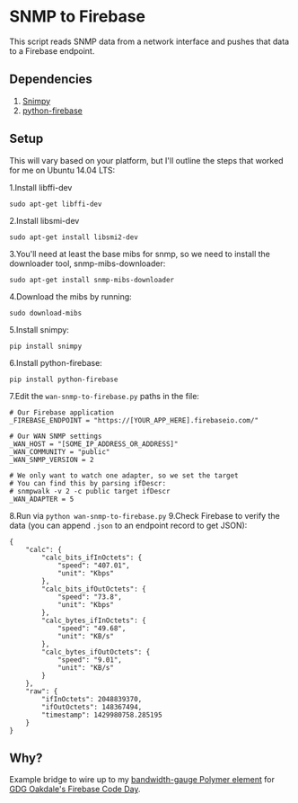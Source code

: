 # SNMP to Firebase

This script reads SNMP data from a network interface and pushes that data to a Firebase endpoint.

## Dependencies

1. [Snimpy](https://snimpy.readthedocs.org/en/latest/)
2. [python-firebase](https://pypi.python.org/pypi/python-firebase/1.2)

## Setup

This will vary based on your platform, but I'll outline the steps that worked for me on Ubuntu 14.04 LTS:

1.Install libffi-dev
```
sudo apt-get libffi-dev
```
2.Install libsmi-dev
```
sudo apt-get install libsmi2-dev
```
3.You'll need at least the base mibs for snmp, so we need to install the downloader tool, snmp-mibs-downloader:
```
sudo apt-get install snmp-mibs-downloader
```
4.Download the mibs by running:
```
sudo download-mibs
```
5.Install snimpy:
```
pip install snimpy
```
6.Install python-firebase:
```
pip install python-firebase
```
7.Edit the `wan-snmp-to-firebase.py` paths in the file:
```
# Our Firebase application
_FIREBASE_ENDPOINT = "https://[YOUR_APP_HERE].firebaseio.com/"

# Our WAN SNMP settings
_WAN_HOST = "[SOME_IP_ADDRESS_OR_ADDRESS]"
_WAN_COMMUNITY = "public"
_WAN_SNMP_VERSION = 2

# We only want to watch one adapter, so we set the target
# You can find this by parsing ifDescr:
# snmpwalk -v 2 -c public target ifDescr
_WAN_ADAPTER = 5
```
8.Run via `python wan-snmp-to-firebase.py`
9.Check Firebase to verify the data (you can append `.json` to an endpoint record to get JSON):
```
{
    "calc": {
        "calc_bits_ifInOctets": {
            "speed": "407.01",
            "unit": "Kbps"
        },
        "calc_bits_ifOutOctets": {
            "speed": "73.8",
            "unit": "Kbps"
        },
        "calc_bytes_ifInOctets": {
            "speed": "49.68",
            "unit": "KB/s"
        },
        "calc_bytes_ifOutOctets": {
            "speed": "9.01",
            "unit": "KB/s"
        }
    },
    "raw": {
        "ifInOctets": 2048839370,
        "ifOutOctets": 148367494,
        "timestamp": 1429980758.285195
    }
}
```

## Why?

Example bridge to wire up to my [bandwidth-gauge Polymer element](https://github.com/justinribeiro/bandwidth-gauge) for [GDG Oakdale's Firebase Code Day](http://www.meetup.com/GDG-Oakdale/events/220949519/).